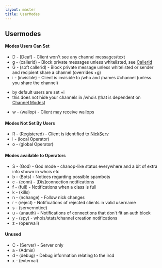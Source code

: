 ```yaml
---
layout: master
title: UserModes
---
```

## Usermodes ##

#### Modes Users Can Set

 * D - (Deaf) - Client won't see any channel messages/text
 * g - (callerid) - Block private messages unless whitelisted, see [CallerId](/CallerId)
 * G - (soft callerid) - Block private message unless whitelisted or sender and recipient share a channel (overrides +g)
 * i - (invisible) - Client is invisible to /who and /names #channel (unless
you share the channel)
  - by default users are set +i
  - this does not hide your channels in /whois (that is dependent on [Channel
Modes](/ChannelModes))
 * w - (wallop) - Client may receive wallops

#### Modes Not Set By Users

 * R - (Registered) - Client is identified to [NickServ](/NickServ)
 * l - (local Operator)
 * o - (global Operator)

#### Modes available to Operators

 * S - (God) - God mode - chanop-like status everywhere and a bit of extra info
shown in whois etc
 * b - (Bots) - Notices regarding possible spambots
 * c - (conn) - [Dis]connection notifications
 * f - (full) - Notifications when a class is full
 * k - (kills)
 * n - (nchange) - Follow nick changes
 * r - (reject) - Notifications of rejected clients in valid username
 * s - (servernotice)
 * u - (unauth) - Notifications of connections that don't fit an auth block
 * y - (spy) - whois/stats/channel creation notifications
 * z - (operwall)

#### Unused

 * C - (Server) - Server only
 * a - (Admin)
 * d - (debug) - Debug information relating to the ircd
 * x - (external)
